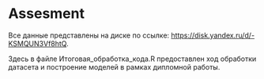 # Assesment

Все данные представлены на диске по ссылке: https://disk.yandex.ru/d/-KSMQUN3Vf8htQ.

Здесь в файле Итоговая_обработка_кода.R предоставлен ход обработки датасета и построение моделей в рамках дипломной работы.

